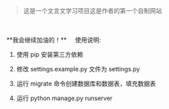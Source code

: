 > 这是一个文言文学习项目这是作者的第一个自制网站
<br>
<br>
**我会继续加油的！**
&nbsp;
&nbsp;
使用说明:

1. 使用 pip 安装第三方依赖

2. 修改 settings.example.py 文件为 settings.py

3. 运行 migrate 命令创建数据库和数据表，填充数据表

4. 运行 python manage.py runserver
